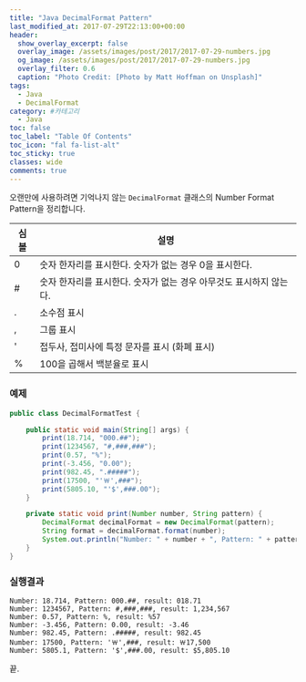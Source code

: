 ```yaml
---
title: "Java DecimalFormat Pattern"
last_modified_at: 2017-07-29T22:13:00+00:00
header:
  show_overlay_excerpt: false
  overlay_image: /assets/images/post/2017/2017-07-29-numbers.jpg
  og_image: /assets/images/post/2017/2017-07-29-numbers.jpg
  overlay_filter: 0.6
  caption: "Photo Credit: [Photo by Matt Hoffman on Unsplash]"
tags:
  - Java
  - DecimalFormat
category: #카테고리
  - Java
toc: false
toc_label: "Table Of Contents"
toc_icon: "fal fa-list-alt"
toc_sticky: true
classes: wide
comments: true
---
```



오랜만에 사용하려면 기억나지 않는 `DecimalFormat` 클래스의 Number Format Pattern을 정리합니다.

| **심볼** | **설명**                                                     |
| -------- | ------------------------------------------------------------ |
| 0        | 숫자 한자리를 표시한다. 숫자가 없는 경우 0을 표시한다.       |
| #        | 숫자 한자리를 표시한다. 숫자가 없는 경우 아무것도 표시하지 않는다. |
| .        | 소수점 표시                                                  |
| ,        | 그룹 표시                                                    |
| '        | 접두사, 접미사에 특정 문자를 표시 (화폐 표시)                |
| %        | 100을 곱해서 백분율로 표시                                   |

### 예제

```java
public class DecimalFormatTest {

    public static void main(String[] args) {
        print(18.714, "000.##");
        print(1234567, "#,###,###");
        print(0.57, "%");
        print(-3.456, "0.00");
        print(982.45, ".#####");
        print(17500, "'￦',###");
        print(5805.10, "'$',###.00");
    }

    private static void print(Number number, String pattern) {
        DecimalFormat decimalFormat = new DecimalFormat(pattern);
        String format = decimalFormat.format(number);
        System.out.println("Number: " + number + ", Pattern: " + pattern + ", result: " + format);
    }
}
```
### 실행결과
```
Number: 18.714, Pattern: 000.##, result: 018.71
Number: 1234567, Pattern: #,###,###, result: 1,234,567
Number: 0.57, Pattern: %, result: %57
Number: -3.456, Pattern: 0.00, result: -3.46
Number: 982.45, Pattern: .#####, result: 982.45
Number: 17500, Pattern: '￦',###, result: ￦17,500
Number: 5805.1, Pattern: '$',###.00, result: $5,805.10
```

끝.